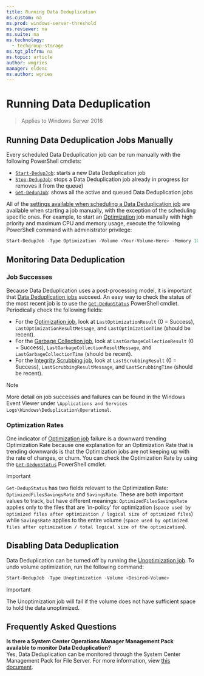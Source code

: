 ```yaml
---
title: Running Data Deduplication
ms.custom: na
ms.prod: windows-server-threshold
ms.reviewer: na
ms.suite: na
ms.technology:
  - techgroup-storage
ms.tgt_pltfrm: na
ms.topic: article
author: wmgries
manager: eldenc
ms.author: wgries
--- 
```


# Running Data Deduplication
> Applies to Windows Server 2016

## <a id="running-dedup-jobs-manually"></a>Running Data Deduplication Jobs Manually
Every scheduled Data Deduplication job can be run manually with the following PowerShell cmdlets:
* [`Start-DedupJob`](https://technet.microsoft.com/library/hh848442.aspx): starts a new Data Deduplication job
* [`Stop-DedupJob`](https://technet.microsoft.com/library/hh848439.aspx): stops a Data Deduplication job already in progress (or removes it from the queue)
* [`Get-DedupJob`](https://technet.microsoft.com/library/hh848452.aspx): shows all the active and queued Data Deduplication jobs

All of the [settings available when scheduling a Data Deduplication job](advanced-settings.md#modifying-job-schedules-available-settings) are available when starting a job manually, with the exception of the scheduling specific ones. For example, to start an [Optimization](understand.md#job-info-optimization) job manually with high priority and maximum CPU and memory usage, execute the following PowerShell command with administrator privilege:

```PowerShell
Start-DedupJob -Type Optimization -Volume <Your-Volume-Here> -Memory 100 -Cores 100 -Priority High
```

## <a id="monitoring-dedup"></a>Monitoring Data Deduplication
### <a id="monitoring-dedup-job-successes"></a>Job Successes
Because Data Deduplication uses a post-processing model, it is important that [Data Deduplication jobs](understand.md#job-info) succeed. An easy way to check the status of the most recent job is to use the [`Get-DedupStatus`](https://technet.microsoft.com/library/hh848437.aspx) PowerShell cmdlet. Periodically check the following fields:

* For the [Optimization job](understand.md#job-info-optimization), look at `LastOptimizationResult` (0 = Success), `LastOptimizationResultMessage`, and `LastOptimizationTime` (should be recent).
* For the [Garbage Collection job](understand.md#job-info-gc), look at `LastGarbageCollectionResult` (0 = Success), `LastGarbageCollectionResultMessage`, and `LastGarbageCollectionTime` (should be recent).
* For the [Integrity Scrubbing job](understand.md#job-info-scrubbing), look at `LastScrubbingResult` (0 = Success), `LastScrubbingResultMessage`, and `LastScrubbingTime` (should be recent).

> [!Note]  
> More detail on job successes and failures can be found in the Windows Event Viewer under `\Applications and Services Logs\Windows\Deduplication\Operational`.

### <a id="monitoring-dedup-optimization-rates"></a>Optimization Rates
One indicator of [Optimization job](understand.md#job-info-optimization) failure is a downward trending Optimization Rate because one explanation for an Optimization Rate that is trending downwards is that the Optimization jobs are not keeping up with the rate of changes, or churn. You can check the Optimization Rate by using the [`Get-DedupStatus`](https://technet.microsoft.com/library/hh848437.aspx) PowerShell cmdlet.

> [!Important]  
> `Get-DedupStatus` has two fields relevant to the Optimization Rate: `OptimizedFilesSavingsRate` and `SavingsRate`. These are both important values to track, but have different meanings: `OptimizedFilesSavingsRate` applies only to the files that are 'in-policy' for optimization (`space used by optimized files after optimization / logical size of optimized files`) while `SavingsRate` applies to the entire volume (`space used by optimized files after optimization / total logical size of the optimization`).

## <a id="disabling-dedup"></a>Disabling Data Deduplication
Data Deduplication can be turned off by running the [Unoptimization job](understand.md#job-info-unoptimization). To undo volume optimization, run the following command:

```PowerShell
Start-DedupJob -Type Unoptimization -Volume <Desired-Volume>
```

> [!Important]  
> The Unoptimization job will fail if the volume does not have sufficient space to hold the data unoptimized.

## <a id="faq"></a>Frequently Asked Questions
**Is there a System Center Operations Manager Management Pack available to monitor Data Deduplication?**  
Yes, Data Deduplication can be monitored through the System Center Management Pack for File Server. For more information, view [this document](http://download.microsoft.com/download/6/F/7/6F7A33B9-9383-48ED-9252-23C2C8AD1BDA/MPGuide_FileServer2012R2.doc).